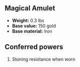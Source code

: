 ## Magical Amulet
- **Weight:** 0.3 lbs
- **Base value:** 150 gold
- **Base material:** Iron
## Conferred powers
1. Stoning resistance when worn
